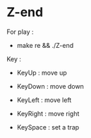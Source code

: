# Z-end

For play :

  - make re && ./Z-end
  
  Key :

  - KeyUp : move up

  - KeyDown : move down

  - KeyLeft : move left

  - KeyRight : move right

  - KeySpace : set a trap
